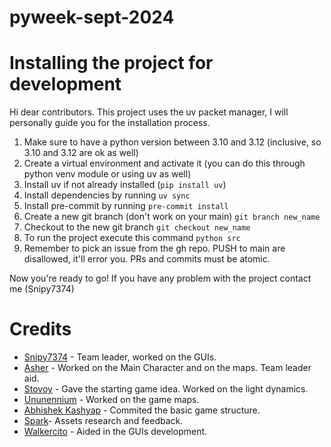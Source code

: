 # pyweek-sept-2024

# Installing the project for development

Hi dear contributors. This project uses the uv packet manager, I will personally guide you for the installation process.

1. Make sure to have a python version between 3.10 and 3.12 (inclusive, so 3.10 and 3.12 are ok as well)
2. Create a virtual environment and activate it (you can do this through python venv module or using uv as well)
3. Install uv if not already installed (`pip install uv`)
4. Install dependencies by running `uv sync`
5. Install pre-commit by running `pre-commit install`
6. Create a new git branch (don't work on your main) `git branch new_name`
7. Checkout to the new git branch `git checkout new_name`
8. To run the project execute this command `python src`
9. Remember to pick an issue from the gh repo. PUSH to main are disallowed, it'll error you. PRs and commits must be atomic.

Now you're ready to go! If you have any problem with the project contact me (Snipy7374)

# Credits

- [Snipy7374](https://github.com/Snipy7374) - Team leader, worked on the GUIs.
- [Asher](https://github.com/FallenDeity) - Worked on the Main Character and on the maps. Team leader aid.
- [Stovoy](https://github.com/Stovoy) - Gave the starting game idea. Worked on the light dynamics.
- [Ununennium](https://github.com/Ununennium817) - Worked on the game maps.
- [Abhishek Kashyap](https://github.com/Abhishek10351) - Commited the basic game structure.
- [Spark](https://github.com/SPARKY67966)- Assets research and feedback.
- [Walkercito](https://github.com/Walkercito) - Aided in the GUIs development.
